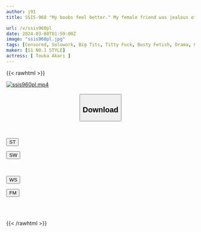 ```yaml
---
author: j91
title: SSIS-960 "My boobs feel better." My female friend was jealous of me having a girlfriend and kept trying to cuckold me with no bra on her boobs Akari Momoka

url: /v/ssis960pl
date: 2024-03-08T01:59:00Z
image: "ssis960pl.jpg"
tags: [Censored, Solowork, Big Tits, Titty Fuck, Busty Fetish, Drama, Cuckold	]
maker: [S1 NO.1 STYLE]
actress: [ Touka Akari ]
---
```



{{< rawhtml >}}

<div class="video" data-videoid="QeklzzLkleH07GD">
    <a href="javascript:;">
        <img src="/v/ssis960pl/ssis960pl.jpg" width="WIDTH" height="HEIGHT" alt="ssis960pl.mp4" loading="lazy">
    </a>
</div>

<script type="text/javascript" src="https://j91.asia/asset/on-demand-st.js"></script>

<br>
  <link rel="stylesheet" href="https://j91.asia/asset/bs5.css">
  
  <center>
  <button class="btn btn-primary" type="button" data-bs-toggle="collapse" data-bs-target=".multi-collapse" aria-expanded="false" aria-controls="multiCollapseExample1 multiCollapseExample2"><h2>Download</h2></button></center>
</p>
<div class="row">
  <div class="col">
    <div class="collapse multi-collapse" id="multiCollapseExample1">
      <div class="card card-body">
	      	      <br>
<div class="buttons">  
<p><a href="https://streamtape.to/v/QeklzzLkleH07GD" target="_blank"><button class="btn-hover color-3"><i class="fa fa-download"></i> ST</button></a></p>
<p><a href="https://cdnwish.com/kpnvbx79ufyd" target="_blank"><button class="btn-hover color-2"><i class="fa fa-download"></i> SW</button></a></p></div>
    </div>
  </div>
</div>
  <div class="col">
    <div class="collapse multi-collapse" id="multiCollapseExample2">
      <div class="card card-body">
	      <br>
<div class="buttons">
<p><a href="https://wolfstream.tv/t83ot9ikxbkw"><button class="btn-hover color-9"><i class="fa fa-download"></i> WS</button></a></p>
<p><a href="https://filemoon.sx/d/h0dberzl536u"><button class="btn-hover color-8"><i class="fa fa-download"></i> FM</button></a></p></div>
<br><br>
      </div>
    </div>
  </div>
</div>

{{< /rawhtml >}}
